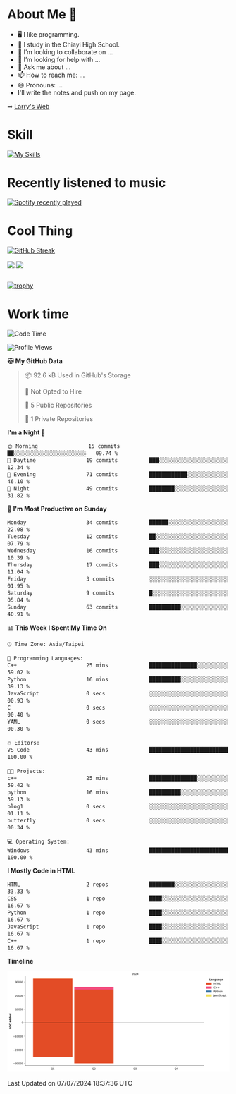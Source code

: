 # About Me 👋

- 🖥  I like programming.
- 🏫 I study in the Chiayi High School.
- 👯 I’m looking to collaborate on ...
- 🤔 I’m looking for help with ...
- 💬 Ask me about ...
- 📫 How to reach me: ...
- 😄 Pronouns: ...
- I'll write the notes and push on my page.

➡︎ [Larry's Web](https://larryeng.github.io/)

# Skill
[![My Skills](https://skillicons.dev/icons?i=blender,arduino,vscode,visualstudio,pr,github,git,c,cpp,py,html,css,js)](https://skillicons.dev)
# Recently listened to music

[![Spotify recently played](https://spotify-recently-played-readme.vercel.app/api?user=31mqyfrlvkyusmaxegq4pvoow5we)](https://open.spotify.com/user/31mqyfrlvkyusmaxegq4pvoow5we)

# Cool Thing

[![GitHub Streak](https://streak-stats.demolab.com/?user=Larryeng&theme=holi-theme)](https://git.io/streak-stats)

<a href="https://github.com/anuraghazra/github-readme-stats">
  <img height=200 align="center" src="https://github-readme-stats.vercel.app/api?username=Larryeng&theme=github_dark&rank_icon=github" />
</a>
<a href="https://github.com/anuraghazra/convoychat">
  <img height=200 align="center" src="https://github-readme-stats.vercel.app/api/top-langs?username=Larryeng&layout=compact&langs_count=8&card_width=320&theme=github_dark" />
</a>

<br>

<br>

[![trophy](https://github-profile-trophy.vercel.app/?username=Larryeng&theme=darkhub)](https://github.com/ryo-ma/github-profile-trophy)
# Work time
<!--START_SECTION:waka-->
![Code Time](http://img.shields.io/badge/Code%20Time-183%20hrs%2054%20mins-blue)

![Profile Views](http://img.shields.io/badge/Profile%20Views-0-blue)

**🐱 My GitHub Data** 

> 📦 92.6 kB Used in GitHub's Storage 
 > 
> 🚫 Not Opted to Hire
 > 
> 📜 5 Public Repositories 
 > 
> 🔑 1 Private Repositories 
 > 
**I'm a Night 🦉** 

```text
🌞 Morning                15 commits          ██░░░░░░░░░░░░░░░░░░░░░░░   09.74 % 
🌆 Daytime                19 commits          ███░░░░░░░░░░░░░░░░░░░░░░   12.34 % 
🌃 Evening                71 commits          ████████████░░░░░░░░░░░░░   46.10 % 
🌙 Night                  49 commits          ████████░░░░░░░░░░░░░░░░░   31.82 % 
```
📅 **I'm Most Productive on Sunday** 

```text
Monday                   34 commits          ██████░░░░░░░░░░░░░░░░░░░   22.08 % 
Tuesday                  12 commits          ██░░░░░░░░░░░░░░░░░░░░░░░   07.79 % 
Wednesday                16 commits          ███░░░░░░░░░░░░░░░░░░░░░░   10.39 % 
Thursday                 17 commits          ███░░░░░░░░░░░░░░░░░░░░░░   11.04 % 
Friday                   3 commits           ░░░░░░░░░░░░░░░░░░░░░░░░░   01.95 % 
Saturday                 9 commits           █░░░░░░░░░░░░░░░░░░░░░░░░   05.84 % 
Sunday                   63 commits          ██████████░░░░░░░░░░░░░░░   40.91 % 
```


📊 **This Week I Spent My Time On** 

```text
🕑︎ Time Zone: Asia/Taipei

💬 Programming Languages: 
C++                      25 mins             ███████████████░░░░░░░░░░   59.02 % 
Python                   16 mins             ██████████░░░░░░░░░░░░░░░   39.13 % 
JavaScript               0 secs              ░░░░░░░░░░░░░░░░░░░░░░░░░   00.93 % 
C                        0 secs              ░░░░░░░░░░░░░░░░░░░░░░░░░   00.40 % 
YAML                     0 secs              ░░░░░░░░░░░░░░░░░░░░░░░░░   00.30 % 

🔥 Editors: 
VS Code                  43 mins             █████████████████████████   100.00 % 

🐱‍💻 Projects: 
c++                      25 mins             ███████████████░░░░░░░░░░   59.42 % 
python                   16 mins             ██████████░░░░░░░░░░░░░░░   39.13 % 
blog1                    0 secs              ░░░░░░░░░░░░░░░░░░░░░░░░░   01.11 % 
butterfly                0 secs              ░░░░░░░░░░░░░░░░░░░░░░░░░   00.34 % 

💻 Operating System: 
Windows                  43 mins             █████████████████████████   100.00 % 
```

**I Mostly Code in HTML** 

```text
HTML                     2 repos             ████████░░░░░░░░░░░░░░░░░   33.33 % 
CSS                      1 repo              ████░░░░░░░░░░░░░░░░░░░░░   16.67 % 
Python                   1 repo              ████░░░░░░░░░░░░░░░░░░░░░   16.67 % 
JavaScript               1 repo              ████░░░░░░░░░░░░░░░░░░░░░   16.67 % 
C++                      1 repo              ████░░░░░░░░░░░░░░░░░░░░░   16.67 % 
```



**Timeline**

![Lines of Code chart](https://raw.githubusercontent.com/Larryeng/Larryeng/main/assets/bar_graph.png)


 Last Updated on 07/07/2024 18:37:36 UTC
<!--END_SECTION:waka-->
